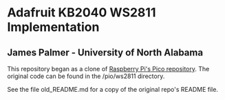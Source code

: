 # Adafruit KB2040 WS2811 Implementation
## James Palmer - University of North Alabama

This repository began as a clone of [Raspberry Pi's Pico repository](https://github.com/raspberrypi/pico-examples).
The original code can be found in the /pio/ws2811 directory.

See the file old_README.md for a copy of the original repo's README file.
